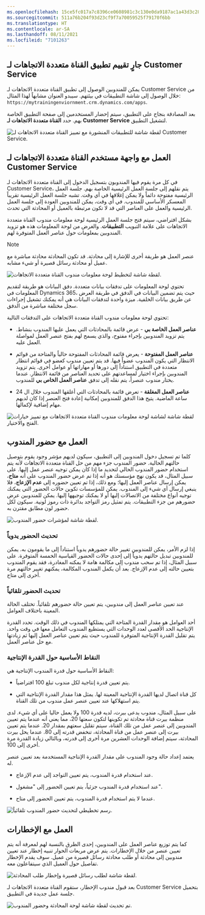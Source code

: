 ```yaml
---
ms.openlocfilehash: 15ce5fc017a7c8396ce0608981c3c130e0da9187ac1a43d3c28a5c9637844967
ms.sourcegitcommit: 511a76b204f93d23cf9f7a70059525f79170f6bb
ms.translationtype: HT
ms.contentlocale: ar-SA
ms.lasthandoff: 08/11/2021
ms.locfileid: "7101263"
---
```

## <a name="accessing-the-omnichannel-for-customer-service-app"></a>جارٍ تقييم تطبيق القناة متعددة الاتجاهات لـ Customer Service

يمكن للمندوبين الوصول إلى تطبيق القناة متعددة الاتجاهات لـ Customer Service من خلال الوصول إلى شاشة التطبيقات في بيئتهم. سيبدو العنوان مشابهاً لهذا المثال: ```
https://mytrainingenviornment.crm.dynamics.com/apps```.

بعد المصادقة بنجاح على التطبيق، سيتم إحضار المستخدمين إلى صفحة التطبيق الخاصة بهم. حدد **القناة متعددة الاتجاهات لـ Customer Service** لتشغيل التطبيق.

![لقطة شاشة للتطبيقات المنشورة مع تمييز القناة متعددة الاتجاهات لـ Customer Service.](../media/application-page.png)

## <a name="working-with-the-omnichannel-for-customer-service-user-interface"></a>العمل مع واجهة مستخدم القناة متعددة الاتجاهات لـ Customer Service

في كل مرة يقوم فيها المندوبون بتسجيل الدخول إلى القناة متعددة الاتجاهات لـ Customer Service، يتم نقلهم إلى جلسة العمل الرئيسية الخاصة بهم. جلسة العمل الرئيسية مفتوحة دائماً ولا يمكن إغلاقها في أي وقت. تشبه جلسة العمل الرئيسية تقريباً المعسكر الأساسي للمندوب. في أي وقت، يمكن للمندوبين العودة إلى جلسة العمل الرئيسية والعمل على العناصر التي قد لا تكون مرتبطة بالعميل أو المحادثة التي تحدث.

بشكل افتراضي، سيتم فتح جلسة العمل الرئيسية لوحة معلومات مندوب القناة متعددة الاتجاهات على علامة التبويب **التطبيقات**. والغرض من لوحة المعلومات هذه هو تزويد المندوبين بمعلومات حول عناصر العمل المتوفرة لهم. 

> [!NOTE]
> عنصر العمل هو طريقة أخرى للإشارة إلى محادثة. قد تكون المحادثة محادثة مباشرة مع عميل أو محادثة رسائل قصيرة أو شيء مشابه.

![لقطة شاشة لتخطيط لوحة معلومات مندوب القناة متعددة الاتجاهات.](../media/omnichannel-agent-dashboard.png)

تحتوي لوحة المعلومات على تدفقات بيانات متعددة. دفق البيانات هو طريقة لتقديم المعلومات في Dynamics 365، حيث يتم تضمين البيانات في الدفق في طريقة العرض عن طريق بيانات الخلفية. ميزة واحدة لتدفقات البيانات هي أنه يمكنك تشغيل إجراءات سجل مختلفة مباشرة من الدفق.

تحتوي لوحة معلومات مندوب القناة متعددة الاتجاهات على التدفقات التالية:

-   **عناصر العمل الخاصة بي** - عرض قائمة بالمحادثات التي يعمل عليها المندوب بنشاط. يتم تزويد المندوبين بإجراء مفتوح، والذي يسمح لهم بفتح عنصر العمل لمواصلة العمل عليه.

-   **عناصر العمل المفتوحة** - يعرض قائمة المحادثات المفتوحة حالياً والمتاحة من قوائم الانتظار التي يكون المندوب عضواً فيها. قد يتم تعيين مندوب كعضو في قوائم انتظار متعددة في التطبيق استناداً إلى دورها أو مهاراتها أو عوامل أخرى. يتم تزويد المندوبين بإجراء اختيار لمساعدتهم على تحديد العناصر من قائمة الانتظار. عندما يختار مندوب عنصراً، يتم نقله إلى تدفق **عناصر العمل الخاص بي** للمندوب.

-   **عناصر العمل المغلقة** - تعرض قائمة بالمحادثات التي أغلقها المندوب خلال ال 24 ساعة الماضية. يتيح هذا الدفق للمندوبين إمكانية إعادة فتح العنصر إذا كان لديهم مهام إضافية لإكمالها.

![لقطة شاشة لشاشة لوحة معلومات مندوب القناة متعددة الاتجاهات مع تمييز خيارات الفتح والاختيار.](../media/options.png)

## <a name="working-with-agent-presence"></a>العمل مع حضور المندوب

كلما تم تسجيل دخول المندوبين إلى التطبيق، سيكون لديهم مؤشر وجود يقوم بتوصيل حالتهم الحالية. حضور المندوب جزء مهم من حل القناة متعددة الاتجاهات لأنه يتم استخدام حضور المندوب الحالي لتحديد ما إذا كان يمكن توجيه عنصر عمل إليها. على سبيل المثال، قد يكون نهج مؤسستك هو أنه إذا تم عرض حضور المندوب على أنه **متاح**، يمكن إرسال عناصر العمل إليها؛ ومع ذلك، إذا تم تعيين حضوره إلى **عدم الإزعاج**، فلا ينبغي إرسال أي شيء إلى المندوب. يمكن للمؤسسات تكوين حالات الحضور التي يمكنك توجيه أنواع مختلفة من الاتصالات إليها أو لا يمكنك توجيهها إليها. يمكن للمندوبين عرض حضورهم من جزء التطبيقات. يتم تمثيل رمز التواجد بدائرة ذات رموز لونية. سيكون لكل حضور لون مطابق مقترن به.

![لقطة شاشة لمؤشرات حضور المندوب.](../media/agent-presence.png)

### <a name="manually-updating-presence"></a>تحديث الحضور يدوياً

إذا لزم الأمر، يمكن للمندوبين تغيير حالة حضورهم يدوياً استناداً إلى ما يقومون به. يمكن للمندوبين تبديل حالتهم يدوياً إلى إحدى حالات الحضور القياسية الخمسة المتوفرة. على سبيل المثال، إذا تم سحب مندوب إلى مكالمة هامة لا يمكنه المغادرة، فقد يقوم المندوب بتعيين حالته إلى عدم الإزعاج. بعد أن يكمل المندوب المكالمة، يمكنهم تغيير حالتهم مرة أخرى إلى متاح.

### <a name="automatically-updating-presence"></a>تحديث الحضور تلقائياً

عند تعيين عناصر العمل إلى مندوبين، يتم تعيين حالة حضورهم تلقائياً. تختلف الحالة المعينة باختلاف العوامل.

أحد العوامل هو مقدار القدرة المتاحة التي يمتلكها المندوب في ذلك الوقت. تحدد القدرة الإنتاجية الحد الأقصى لعدد الوحدات التي يستطيع المندوب التعامل معها في وقت واحد. يتم تقليل القدرة الإنتاجية المتوفرة للمندوب حيث يتم تعيين عناصر العمل إليها ثم زيادتها مع حل عناصر العمل.

### <a name="key-points-on-capacity"></a>النقاط الأساسية حول القدرة الإنتاجية

النقاط الأساسية حول قدرة المندوب الإنتاجية هي:

-   يتم تعيين قدرة إنتاجية لكل مندوب تبلغ 100 افتراضياً.

-   كل قناة اتصال لديها القدرة الإنتاجية المعينة لها. يمثل هذا مقدار القدرة الإنتاجية التي يتم استهلاكها عند تعيين عنصر عمل مندوب من تلك القناة.

على سبيل المثال، مندوب يدعى بيرت، لديه قدرة 100 ولا يعمل حاليا على أي شيء. لدى منظمة بيرت قناة محادثة تم تكوينها لتكون سعتها 20، مما يعني أنه عندما يتم تعيين المندوبين إلى عنصر عمل من تلك القناة، سيتم تقليل سعتهم بمقدار 20. عندما يتم تعيين بيرت إلى عنصر عمل من قناة المحادثة، تنخفض قدرته إلى 80. عندما يحل بيرت المحادثة، سيتم إضافة الوحدات العشرين مرة أخرى إلى قدرته، وبالتالي زيادة القدرة مرة أخرى إلى 100.

يعتمد إعداد حالة وجود المندوب على مقدار القدرة الإنتاجية المستخدمة بعد تعيين عنصر له.

-   عند استخدام قدرة المندوب، يتم تعيين التواجد إلى عدم الإزعاج.

-   عند استخدام قدرة المندوب جزئياً، يتم تعيين الحضور إلى "مشغول".

-   عندما لا يتم استخدام قدرة المندوب، يتم تعيين الحضور إلى متاح.

![رسم تخطيطي لتحديث حضور المندوب تلقائياً.](../media/auto-update-agent-presence.png)

## <a name="working-with-notifications"></a>العمل مع الإخطارات

كما يتم توزيع عناصر العمل على المندوبين، إحدى الطرق بالنسبة لهم لمعرفة أنه يتم تعيين عنصر من خلال الإخطارات. يتم عرض مربعات الحوار تنبيه إخطار عند تعيين مندوبين إلى محادثة أو طلب محادثة رسائل قصيرة من عميل. سوف يقدم الإخطار تفاصيل حول العميل الذي سيتفاعلون معه.

![لقطة شاشة لطلب رسائل قصيرة وإخطار طلب المحادثة.](../media/notifications.png)

بعد قبول مندوب الإخطار، ستقوم القناة متعددة الاتجاهات لـ Customer Service بتحميل جلسة عمل جديدة في التطبيق.

![تم تحديث لقطة شاشة لوحة المحادثة وحضور المندوب.](../media/new-session.png)
